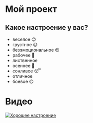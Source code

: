 # Мой проект

## Какое настроение у вас?
* веселое :blush:
* грустное :disappointed_relieved:
* безэмоциональное :relieved:
* рабочее :ghost:
* лиственное 
* осеннее :maple_leaf:
* сонливое :sleeping:
* отличное
* боевое :angry:

# Видео
[![Хорошее настроение](https://kartinki-life.ru/articles/2018/09/29/pozhelanie-horoshego-prekrasnogo-volshebnogo-nastroeniya-i-udachnogo-dnya-pozitiva-chast-1-aya-5.jpg)](https://youtu.be/TVGUtjsz-l0)


